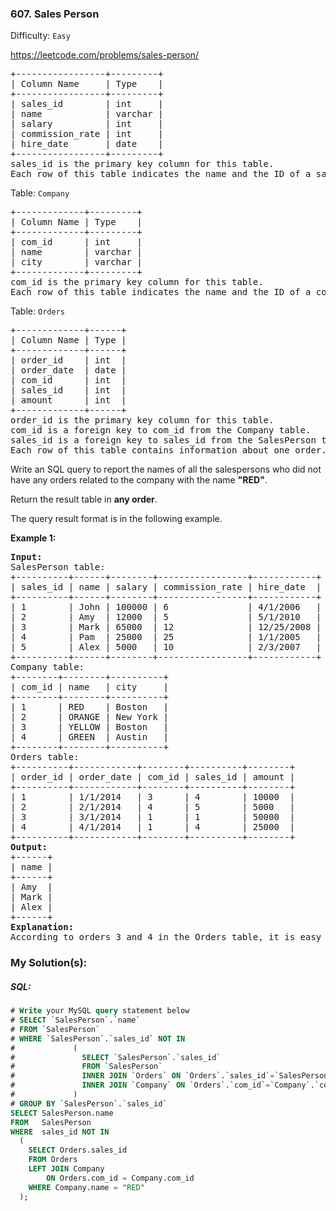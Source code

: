 ### 607. Sales Person

Difficulty: `Easy`

https://leetcode.com/problems/sales-person/


<pre>+-----------------+---------+
| Column Name     | Type    |
+-----------------+---------+
| sales_id        | int     |
| name            | varchar |
| salary          | int     |
| commission_rate | int     |
| hire_date       | date    |
+-----------------+---------+
sales_id is the primary key column for this table.
Each row of this table indicates the name and the ID of a salesperson alongside their salary, commission rate, and hire date.
</pre>
<p>Table: <code>Company</code></p>
<pre>+-------------+---------+
| Column Name | Type    |
+-------------+---------+
| com_id      | int     |
| name        | varchar |
| city        | varchar |
+-------------+---------+
com_id is the primary key column for this table.
Each row of this table indicates the name and the ID of a company and the city in which the company is located.
</pre>
<p>Table: <code>Orders</code></p>
<pre>+-------------+------+
| Column Name | Type |
+-------------+------+
| order_id    | int  |
| order_date  | date |
| com_id      | int  |
| sales_id    | int  |
| amount      | int  |
+-------------+------+
order_id is the primary key column for this table.
com_id is a foreign key to com_id from the Company table.
sales_id is a foreign key to sales_id from the SalesPerson table.
Each row of this table contains information about one order. This includes the ID of the company, the ID of the salesperson, the date of the order, and the amount paid.
</pre>
<p>Write an SQL query to report the names of all the salespersons who did not have any orders related to the company with the name <strong>"RED"</strong>.</p>
<p>Return the result table in <strong>any order</strong>.</p>
<p>The query result format is in the following example.</p>
<p><strong class="example">Example 1:</strong></p>
<pre><strong>Input:</strong> 
SalesPerson table:
+----------+------+--------+-----------------+------------+
| sales_id | name | salary | commission_rate | hire_date  |
+----------+------+--------+-----------------+------------+
| 1        | John | 100000 | 6               | 4/1/2006   |
| 2        | Amy  | 12000  | 5               | 5/1/2010   |
| 3        | Mark | 65000  | 12              | 12/25/2008 |
| 4        | Pam  | 25000  | 25              | 1/1/2005   |
| 5        | Alex | 5000   | 10              | 2/3/2007   |
+----------+------+--------+-----------------+------------+
Company table:
+--------+--------+----------+
| com_id | name   | city     |
+--------+--------+----------+
| 1      | RED    | Boston   |
| 2      | ORANGE | New York |
| 3      | YELLOW | Boston   |
| 4      | GREEN  | Austin   |
+--------+--------+----------+
Orders table:
+----------+------------+--------+----------+--------+
| order_id | order_date | com_id | sales_id | amount |
+----------+------------+--------+----------+--------+
| 1        | 1/1/2014   | 3      | 4        | 10000  |
| 2        | 2/1/2014   | 4      | 5        | 5000   |
| 3        | 3/1/2014   | 1      | 1        | 50000  |
| 4        | 4/1/2014   | 1      | 4        | 25000  |
+----------+------------+--------+----------+--------+
<strong>Output:</strong> 
+------+
| name |
+------+
| Amy  |
| Mark |
| Alex |
+------+
<strong>Explanation:</strong> 
According to orders 3 and 4 in the Orders table, it is easy to tell that only salesperson John and Pam have sales to company RED, so we report all the other names in the table salesperson.
</pre>

### My Solution(s):

##### SQL:

```sql
# Write your MySQL query statement below
# SELECT `SalesPerson`.`name`
# FROM `SalesPerson`
# WHERE `SalesPerson`.`sales_id` NOT IN 
#             (
#               SELECT `SalesPerson`.`sales_id`
#               FROM `SalesPerson`
#               INNER JOIN `Orders` ON `Orders`.`sales_id`=`SalesPerson`.`sales_id` 
#               INNER JOIN `Company` ON `Orders`.`com_id`=`Company`.`com_id` AND `Company`.`name` = "RED"
#             )
# GROUP BY `SalesPerson`.`sales_id`
SELECT SalesPerson.name
FROM   SalesPerson
WHERE  sales_id NOT IN 
  (
    SELECT Orders.sales_id
    FROM Orders
    LEFT JOIN Company 
        ON Orders.com_id = Company.com_id
    WHERE Company.name = "RED"
  );
```
